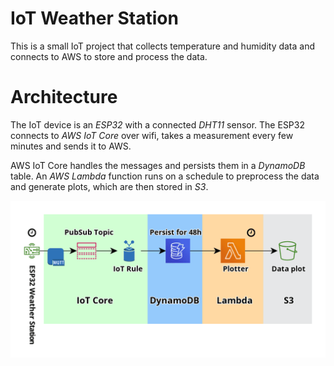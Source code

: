 # IoT Weather Station

This is a small IoT project that collects temperature and humidity data and connects to AWS to store and process the data.

# Architecture

The IoT device is an *ESP32* with a connected *DHT11* sensor. The ESP32 connects to *AWS IoT Core* over wifi, takes a measurement every few minutes and sends it to AWS.

AWS IoT Core handles the messages and persists them in a *DynamoDB* table. An *AWS Lambda* function runs on a schedule to preprocess the data and generate plots, which are then stored in *S3*.

![](arch.png)
